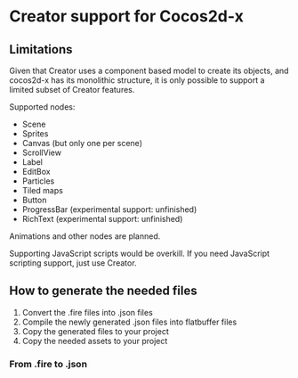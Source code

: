 # Creator support for Cocos2d-x

## Limitations

Given that Creator uses a component based model to create its objects, and
cocos2d-x has its monolithic structure, it is only possible to support a limited
subset of Creator features.

Supported nodes:

* Scene
* Sprites
* Canvas (but only one per scene)
* ScrollView
* Label
* EditBox
* Particles
* Tiled maps
* Button
* ProgressBar (experimental support: unfinished)
* RichText (experimental support: unfinished)


Animations and other nodes are planned.

Supporting JavaScript scripts would be overkill. If you need JavaScript scripting
support, just use Creator.


## How to generate the needed files


1. Convert the .fire files into .json files
2. Compile the newly generated .json files into flatbuffer files
3. Copy the generated files to your project
4. Copy the needed assets to your project


### From .fire to .json
